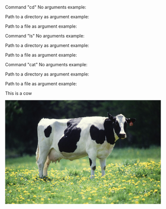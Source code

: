 Command "cd"
No arguments example:

Path to a directory as argument example:

Path to a file as argument example:

Command "ls"
No arguments example:

Path to a directory as argument example:

Path to a file as argument example:

Command "cat"
No arguments example:

Path to a directory as argument example:

Path to a file as argument example:




This is a cow

![Image](Cow_female_black_white.jpg)



